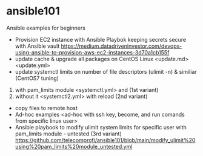 # ansible101
Ansible examples for beginners

* Provision EC2 instance with Ansible Playbok keeping secrets secure with Ansible vault <https://medium.datadriveninvestor.com/devops-using-ansible-to-provision-aws-ec2-instances-3d70a1cb155f>
* update cache & upgrade all packages on CentOS Linux <update.md> <update.yml>
* update systemctl limits on number of file descriptors (ulimit -n) & similiar (CentOS7 tuning)
1. with pam_limits module <systemctl.yml> and (1st variant)
2. without it <systemctl2.yml> with reload (2nd variant)
* copy files to remote host
* Ad-hoc examples <ad-hoc with ssh key, become, and run comands from specific linux user>
* Ansible playbook to modify ulimit system limits for specific user with pam_limits module - untested (3rd variant) <https://github.com/telecomprofi/ansible101/blob/main/modify_ulimit%20using%20pam_limits%20module_untested.yml>

